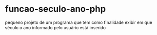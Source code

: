 # funcao-seculo-ano-php
pequeno projeto de um programa que tem como finalidade exibir em que século o ano informado pelo usuário está inserido
